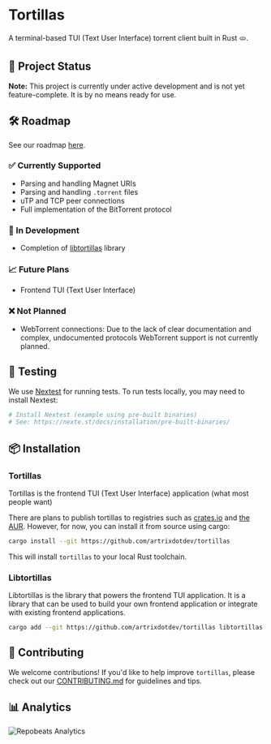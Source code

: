 # Tortillas
A terminal-based TUI (Text User Interface) torrent client built in Rust 🫓.

## 🚧 Project Status

**Note:** This project is currently under active development and is not yet feature-complete. It is by no means ready for use.

## 🛠️ Roadmap
See our roadmap [here](https://github.com/users/artrixdotdev/projects/6).

### ✅ Currently Supported
- Parsing and handling Magnet URIs
- Parsing and handling `.torrent` files
- uTP and TCP peer connections
- Full implementation of the BitTorrent protocol

### 🔄 In Development
- Completion of [libtortillas](crates/libtortillas) library


### 📈 Future Plans
- Frontend TUI (Text User Interface)

### ❌ Not Planned
- WebTorrent connections: Due to the lack of clear documentation and complex, undocumented protocols WebTorrent support is not currently planned.

## 🧪 Testing

We use [Nextest](https://nexte.st/) for running tests. To run tests locally, you may need to install Nextest:

```bash
# Install Nextest (example using pre-built binaries)
# See: https://nexte.st/docs/installation/pre-built-binaries/
```

## 📦 Installation
### Tortillas
Tortillas is the frontend TUI (Text User Interface) application (what most people want)

There are plans to publish tortillas to registries such as [crates.io](https://crates.io) and [the AUR](https://aur.archlinux.org). However, for now, you can install it from source using cargo:
```bash
cargo install --git https://github.com/artrixdotdev/tortillas
```

This will install `tortillas` to your local Rust toolchain.


### Libtortillas
Libtortillas is the library that powers the frontend TUI application. It is a library that can be used to build your own frontend application or integrate with existing frontend applications.

```bash
cargo add --git https://github.com/artrixdotdev/tortillas libtortillas
```
## 🤝 Contributing

We welcome contributions! If you'd like to help improve `tortillas`, please check out our [CONTRIBUTING.md](CONTRIBUTING.md) for guidelines and tips.

## 📊 Analytics

![Repobeats Analytics](https://repobeats.axiom.co/api/embed/2937f666319e74a9467ef1d5442edf89beabd516.svg "Repobeats analytics image")
